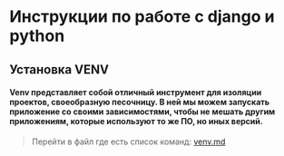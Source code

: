 # Инструкции по работе с django и python

## Установка VENV
#### Venv представляет собой отличный инструмент для изоляции проектов, своеобразную песочницу. В ней мы можем запускать приложение со своими зависимостями, чтобы не мешать другим приложениям, которые используют то же ПО, но иных версий.
> Перейти в файл где есть список команд: [venv.md](https://github.com/aishost/brus/blob/main/venv.md)
